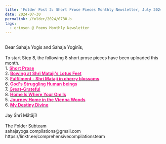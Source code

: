 ```yaml
---
title: 'Folder Post 2: Short Prose Pieces Monthly Newsletter, July 2024'
date: 2024-07-30
permalink: /folder/2024/0730-b
tags:
  - crimson @ Poems Monthly Newsletter
---
```


<p>
<br>
Dear Sahaja Yogis and Sahaja Yoginīs,<br>
<br>
To start Step 8, the following 8 short prose pieces have been uploaded this month.<br>
1. <a href="https://seven-teams.github.io/folder/1994-1208-RAT"> <font color="DeepPink"><b>Short Prose</b></font></a><br>
2. <a href="https://seven-teams.github.io/folder/2018-1013-ES-Bowing-at_Shri_Matajis-Lotus-Feet"> <font color="DeepPink"><b>Bowing at Shri Mataji's Lotus Feet</b></font></a><br>
3. <a href="https://seven-teams.github.io/folder/2024-02-07-ES-Fulfilment"> <font color="DeepPink"><b>Fulfilment - Shri Mataji in cherry blossoms</b></font></a><br>
6. <a href="https://seven-teams.github.io/folder/2024-02-07-ES-Gods-struggling-human-beings"> <font color="DeepPink"><b>God's Struggling Human beings</b></font></a><br>
7. <a href="https://seven-teams.github.io/folder/2024-02-07-ES-Great-Grateful"> <font color="DeepPink"><b>Great-Grateful</b></font></a><br>
8. <a href="https://seven-teams.github.io/folder/2024-02-07-ES-Home_Is-Where-Your-Om-Is"> <font color="DeepPink"><b>Home Is Where Your Om Is</b></font></a><br>
5. <a href="https://seven-teams.github.io/folder/2018-0626-ES-Journey-Home"> <font color="DeepPink"><b>Journey Home in the Vienna Woods</b></font></a><br>
6. <a href="https://seven-teams.github.io/folder/2018-0101-0000-ES-My-Destiny_Divine"> <font color="DeepPink"><b>My Destiny Divine</b></font></a><br>
<br>
Jay Śhrī Mātājī!<br>
<br>
The Folder Subteam<br>
sahajayoga.compilations@gmail.com<br>
https://linktr.ee/comprehensivecompilationsteam<br>
</p>